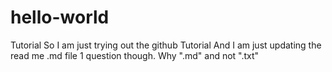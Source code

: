 # hello-world
Tutorial
So I am just trying out the github Tutorial
And I am just updating the read me .md file
1 question though. Why ".md" and not ".txt"
